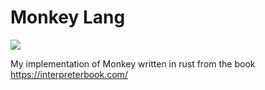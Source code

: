 # Monkey Lang
![](https://github.com/jgautier/monkey/workflows/CI/badge.svg)

My implementation of Monkey written in rust from the book https://interpreterbook.com/